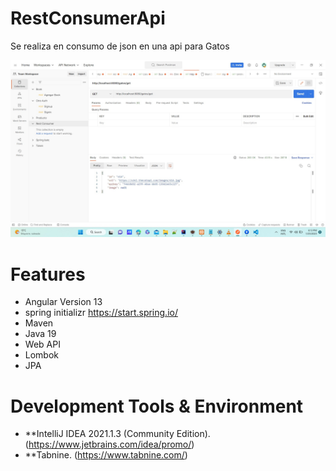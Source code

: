 # RestConsumerApi
Se realiza en consumo de json en una api para Gatos

![userrolemembership1](https://github.com/choquidownn25/RestConsumerApi/blob/main/img/Rest.jpg)



# Features

- Angular Version 13
- spring initializr https://start.spring.io/
- Maven
- Java 19
- Web API 
- Lombok
- JPA



# Development Tools & Environment

- **IntelliJ IDEA 2021.1.3 (Community Edition). (https://www.jetbrains.com/idea/promo/)
- **Tabnine. (https://www.tabnine.com/)